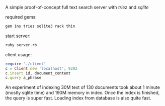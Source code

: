 A simple proof-of-concept full text search server with *triez* and *sqlite*

required gems:

``` ruby
gem ins triez sqlite3 rack thin
```

start server:

``` bash
ruby server.rb
```

client usage:

```ruby
require './client'
c = Client.new 'localhost', 9292
c.insert id, document_content
c.query a_phrase
```

An experiment of indexing 30M text of 130 documents took about 1 minute (mostly sqlite time) and 190M memory in index. Once the index is finished, the query is super fast. Loading index from database is also quite fast.
